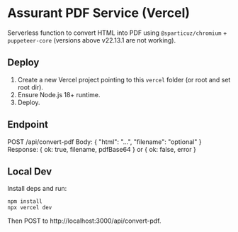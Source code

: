 # Assurant PDF Service (Vercel)

Serverless function to convert HTML into PDF using `@sparticuz/chromium` + `puppeteer-core` (versions above v22.13.1 are not working).

## Deploy
1. Create a new Vercel project pointing to this `vercel` folder (or root and set root dir).
2. Ensure Node.js 18+ runtime.
3. Deploy.

## Endpoint
POST /api/convert-pdf
Body: { "html": "<html>...</html>", "filename": "optional" }
Response: { ok: true, filename, pdfBase64 } or { ok: false, error }

## Local Dev
Install deps and run:
```
npm install
npx vercel dev
```
Then POST to http://localhost:3000/api/convert-pdf.
